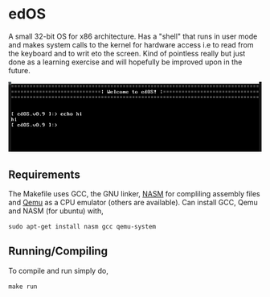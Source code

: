 # edOS

A small 32-bit OS for x86 architecture. Has a "shell" that runs in user mode and makes system calls to the kernel 
for hardware access i.e to read from the keyboard and to writ eto the screen. Kind of pointless really but just done as 
a learning exercise and will hopefully be improved upon in the future.

![Picture of the shell](shell.png?raw=true "Optional Title")

## Requirements

The Makefile uses GCC, the GNU linker, [NASM](https://www.nasm.us/) for compliling assembly files
and [Qemu](https://www.qemu.org/) as a CPU emulator (others are available).
Can install GCC, Qemu and NASM (for ubuntu) with,

```
sudo apt-get install nasm gcc qemu-system
```

## Running/Compiling

To compile and run simply do,

```
make run
```